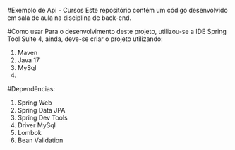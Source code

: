 #Exemplo de Api - Cursos
Este repositório contém um código desenvolvido em sala de aula na disciplina de back-end.

#Como usar
Para o desenvolvimento deste projeto, utilizou-se a IDE Spring Tool Suite 4, ainda, deve-se criar o projeto utilizando:

1. Maven
2. Java 17
3. MySql
4.

#Dependências:

1. Spring Web
2. Spring Data JPA
3. Spring Dev Tools
4. Driver MySql
5. Lombok
6. Bean Validation

